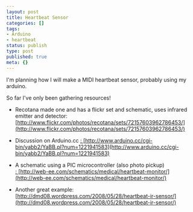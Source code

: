 ```yaml
---
layout: post
title: Heartbeat Sensor
categories: []
tags:
- Arduino
- heartbeat
status: publish
type: post
published: true
meta: {}
---
```


I'm planning how I will make a MIDI heartbeat sensor, probably using my arduino.

So far I've only been gathering resources!

* Recotana made one and has a flickr set and schematic, uses infrared emitter and detector: 
[http://www.flickr.com/photos/recotana/sets/72157603962786453/](http://www.flickr.com/photos/recotana/sets/72157603962786453/)

* Discussion on Arduino.cc
[: ](http://www.arduino.cc/cgi-bin/yabb2/YaBB.pl?num=1221941583)[http://www.arduino.cc/cgi-bin/yabb2/YaBB.pl?num=1221941583](http://www.arduino.cc/cgi-bin/yabb2/YaBB.pl?num=1221941583)

* A schematic using a PIC microcontroller (also photo pickup)
[: ](http://web-ee.com/schematics/medical/heartbeat-monitor/)[http://web-ee.com/schematics/medical/heartbeat-monitor/](http://web-ee.com/schematics/medical/heartbeat-monitor/)

* Another great example: 
[http://dmd08.wordpress.com/2008/05/28/heartbeat-ir-sensor/](http://dmd08.wordpress.com/2008/05/28/heartbeat-ir-sensor/)
